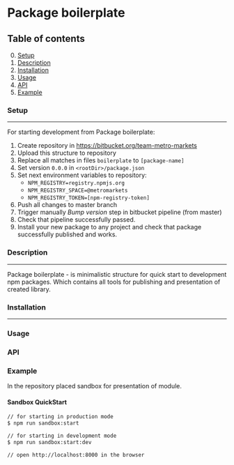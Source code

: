 # Package boilerplate


## Table of contents

0. [Setup](#setup)
1. [Description](#description)
2. [Installation](#installation)
3. [Usage](#usage)
4. [API](#api)
5. [Example](#example)


### Setup
---

For starting development from Package boilerplate:

1. Create repository in https://bitbucket.org/team-metro-markets
2. Upload this structure to repository
3. Replace all matches in files `boilerplate` to `[package-name]`
4. Set version `0.0.0` in `<rootDir>/package.json`
5. Set next environment variables to repository:
    - `NPM_REGISTRY=registry.npmjs.org`
    - `NPM_REGISTRY_SPACE=@metromarkets`
    - `NPM_REGISTRY_TOKEN=[npm-registry-token]`
6. Push all changes to master branch
7. Trigger manually *Bump version* step in bitbucket pipeline (from master)
8. Check that pipeline successfully passed.
9. Install your new package to any project and check that package successfully published and works.

### Description
---

Package boilerplate - is minimalistic structure for quick start to development npm packages.
Which contains all tools for publishing and presentation of created library.

### Installation
---

### Usage

### API

### Example

In the repository placed sandbox for presentation of module.

#### Sandbox QuickStart

```sh
// for starting in production mode
$ npm run sandbox:start

// for starting in development mode
$ npm run sandbox:start:dev

// open http://localhost:8000 in the browser
```
